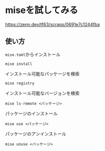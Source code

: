 # miseを試してみる

https://zenn.dev/tf63/scraps/0691e7c1244fba

## 使い方

`mise.toml`からインストール

```shell
mise install
```

インストール可能なパッケージを検索

```shell
mise registry
```

インストール可能なバージョンを検索

```shell
mise ls-remote <パッケージ>
```

パッケージのインストール

```
mise use <パッケージ>
```

パッケージのアンインストール

```
mise unuse <パッケージ>
```

